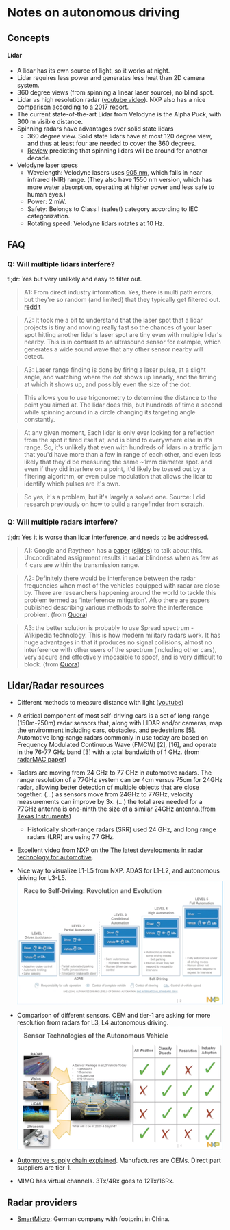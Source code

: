 # Notes on autonomous driving

## Concepts
#### Lidar
- A lidar has its own source of light, so it works at night.
- Lidar requires less power and generates less heat than 2D camera system.
- 360 degree views (from spinning a linear laser source), no blind spot.
- Lidar vs high resolution radar ([youtube video](https://youtu.be/NZKvf1cXe8s?t=181)). NXP also has a nice [comparison](https://semiengineering.com/wp-content/uploads/2017/10/fig4-2.png) according to [a 2017 report](https://semiengineering.com/here-comes-high-res-car-radar/).
- The current state-of-the-art Lidar from Velodyne is the Alpha Puck, with 300 m visible distance.
- Spinning radars have advantages over solid state lidars
	- 360 degree view. Solid state lidars have at most 120 degree view, and thus at least four are needed to cover the 360 degrees.
	- [Review](https://arstechnica.com/cars/2018/05/why-bulky-spinning-lidar-sensors-might-be-around-for-another-decade/) predicting that spinning lidars will be around for another decade.
- Velodyne laser specs
	- Wavelength: Velodyne lasers uses [905 nm](https://velodynelidar.com/newsroom/guide-to-lidar-wavelengths/), which falls in near infrared (NIR) range. (They also have 1550 nm version, which has more water absorption, operating at higher power and less safe to human eyes.)
	- Power: 2 mW. 
	- Safety: Belongs to Class I (safest) category according to IEC categorization.
	- Rotating speed: Velodyne lidars rotates at 10 Hz.

## FAQ
### Q: Will multiple lidars interfere?
tl;dr: Yes but very unlikely and easy to filter out.
> A1: From direct industry information. Yes, there is multi path errors, but they're so random (and limited) that they typically get filtered out. [reddit](https://www.reddit.com/r/robotics/comments/7gyswt/will_selfdriving_vehicle_lidar_interfere_with/) 

> A2: It took me a bit to understand that the laser spot that a lidar projects is tiny and moving really fast so the chances of your laser spot hitting another lidar's laser spot are tiny even with multiple lidar's nearby. This is in contrast to an ultrasound sensor for example, which generates a wide sound wave that any other sensor nearby will detect.

> A3: Laser range finding is done by firing a laser pulse, at a slight angle, and watching where the dot shows up linearly, and the timing at which it shows up, and possibly even the size of the dot.

> This allows you to use trigonometry to determine the distance to the point you aimed at. The lidar does this, but hundreds of time a second while spinning around in a circle changing its targeting angle constantly.

> At any given moment, Each lidar is only ever looking for a reflection from the spot it fired itself at, and is blind to everywhere else in it's range. So, it's unlikely that even with hundreds of lidars in a traffic jam that you'd have more than a few in range of each other, and even less likely that they'd be measuring the same ~1mm diameter spot. and even if they did interfere on a point, it'd likely be tossed out by a filtering algorithm, or even pulse modulation that allows the lidar to identify which pulses are it's own.

> So yes, it's a problem, but it's largely a solved one. Source: I did research previously on how to build a rangefinder from scratch.

### Q: Will multiple radars interfere?
tl;dr: Yes it is worse than lidar interference, and needs to be addressed.
> A1: Google and Raytheon has a [paper](http://sci-hub.tw/10.1109/SAHCN.2016.7733011) ([slides](https://slideplayer.com/slide/10904536/)) to talk about this. Uncoordinated assignment results in radar blindness when as few as 4 cars are within the transmission range.

> A2: Definitely there would be interference between the radar frequencies when most of the vehicles equipped with radar are close by. There are researchers happening around the world to tackle this problem termed as ‘interference mitigation'. Also there are papers published describing various methods to solve the interference problem. (from [Quora](https://www.quora.com/If-self-driving-cars-continue-to-use-radar-for-rangefinding-wont-they-have-problems-when-there-are-hundreds-of-them-on-the-same-stretch-of-road-all-using-the-same-frequencies))

> A3: the better solution is probably to use Spread spectrum - Wikipedia technology. This is how modern military radars work. It has huge advantages in that it produces no signal collisions, almost no interference with other users of the spectrum (including other cars), very secure and effectively impossible to spoof, and is very difficult to block. (from [Quora](https://www.quora.com/If-self-driving-cars-continue-to-use-radar-for-rangefinding-wont-they-have-problems-when-there-are-hundreds-of-them-on-the-same-stretch-of-road-all-using-the-same-frequencies))

## Lidar/Radar resources
- Different methods to measure distance with light ([youtube](https://www.youtube.com/watch?v=ddxguAzzzJE))
-  A critical component of most self-driving cars
is a set of long-range (150m-250m) radar sensors that, along
with LIDAR and/or cameras, map the environment including
cars, obstacles, and pedestrians [5]. Automotive long-range
radars commonly in use today are based on Frequency Modulated Continuous Wave (FMCW) [2], [16], and operate in the
76-77 GHz band [3] with a total bandwidth of 1 GHz. (from [radarMAC paper](http://sci-hub.tw/10.1109/SAHCN.2016.7733011))
- Radars are moving from 24 GHz to 77 GHz in automotive radars. The range resolution of a 77GHz system can be 4cm versus 75cm for 24GHz radar, allowing better detection of multiple objects that are close together. (...) as sensors move from 24GHz to 77GHz, velocity measurements can improve by 3x. (...) the total area needed for a 77GHz antenna is one-ninth the size of a similar 24GHz antenna.(from [Texas Instruments](https://e2e.ti.com/blogs_/b/behind_the_wheel/archive/2017/10/25/why-are-automotive-radar-systems-moving-from-24ghz-to-77ghz))
	- Historically short-range radars (SRR) used 24 GHz, and long range radars (LRR) are using 77 GHz.
- Excellent video from NXP on the [The latest developments in radar technology for automotive](https://youtu.be/MiVCee1UfJs?t=262).
- Nice way to visualize L1-L5 from NXP. ADAS for L1-L2, and autonomous driving for L3-L5.
![](assets/levels.png)

- Comparison of different sensors. OEM and tier-1 are asking for more resolution from radars for L3, L4 autonomous driving.
![](assets/comparison_sensors.png)

- [Automotive supply chain explained](https://medium.com/self-driving-cars/the-automotive-supply-chain-explained-d4e74250106f). Manufactures are OEMs. Direct part suppliers are tier-1.
- MIMO has virtual channels. 3Tx/4Rx goes to 12Tx/16Rx.

## Radar providers
- [SmartMicro](https://youtu.be/MiVCee1UfJs?t=262): German company with footprint in China. 